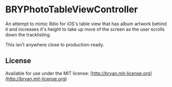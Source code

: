 # BRYPhotoTableViewController

An attempt to mimic Rdio for iOS's table view that has album artwork behind it and increases it's height to take up more of the screen as the user scrolls down the tracklisting.

This isn't anywhere close to production-ready.

## License
Available for use under the MIT license: [http://bryan.mit-license.org](http://bryan.mit-license.org)
